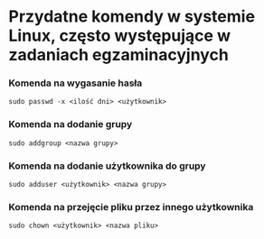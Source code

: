 # Przydatne komendy w systemie Linux, często występujące w zadaniach egzaminacyjnych

### Komenda na wygasanie hasła

```
sudo passwd -x <ilość dni> <użytkownik>
```

### Komenda na dodanie grupy

```
sudo addgroup <nazwa grupy>
```

### Komenda na dodanie użytkownika do grupy

```
sudo adduser <użytkownik> <nazwa grupy>
```

### Komenda na przejęcie pliku przez innego użytkownika

```
sudo chown <użytkownik> <nazwa pliku>
```